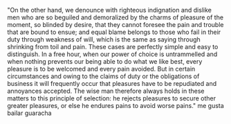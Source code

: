 "On the other hand, we denounce with righteous indignation 
and dislike men who are so beguiled and demoralized by the charms of 
pleasure of the moment, so blinded by desire, that they cannot foresee the 
pain and trouble that are bound to ensue; and equal blame belongs to those 
who fail in their duty through weakness of will, which is the same as 
saying through shrinking from toil and pain. These cases are perfectly 
simple and easy to distinguish. In a free hour, when our power of choice is 
untrammelled and when nothing prevents our being able to do what we like 
best, every pleasure is to be welcomed and every pain avoided. But in 
certain circumstances and owing to the claims of duty or the obligations of 
business it will frequently occur that pleasures have to be repudiated and 
annoyances accepted. The wise man therefore always holds in these matters 
to this principle of selection: he rejects pleasures to secure other 
greater pleasures, or else he endures pains to avoid worse pains."
me gusta bailar guaracha